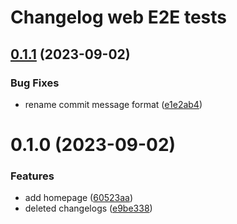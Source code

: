 # Changelog web E2E tests

## [0.1.1](https://github.com/sauldeleon/portfolio-blog/compare/web-e2e-0.1.0...web-e2e-0.1.1) (2023-09-02)

### Bug Fixes

- rename commit message format ([e1e2ab4](https://github.com/sauldeleon/portfolio-blog/commit/e1e2ab404bbd2c32f3508d1ed8197b3fbff93cb9))

# 0.1.0 (2023-09-02)

### Features

- add homepage ([60523aa](https://github.com/sauldeleon/portfolio-blog/commit/60523aa31ec088d318745ef0c757b4cbe656f0d4))
- deleted changelogs ([e9be338](https://github.com/sauldeleon/portfolio-blog/commit/e9be33836ee47b6505ad94d21f4be21855a7fa0d))
